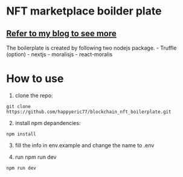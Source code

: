 # NFT marketplace boilder plate

## [Refer to my blog to see more](https://colorfullife.ml/pages/diary/erics-daily-life/eric87/)

The boilerplate is created by following two nodejs package.
    - Truffle (option)
    - nextjs
    - moralisjs
    - react-moralis

# How to use

1. clone the repo:
```
git clone https://github.com/happyeric77/blockchain_nft_boilerplate.git
```

2. install npm depandencies:
```
npm install
```

3. fill the info in env.example and change the name to .env

4. run npm run dev
```
npm run dev
```
